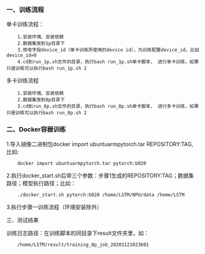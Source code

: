 ### 一、训练流程

单卡训练流程：

```
	1.安装环境、安装依赖
	2.数据集放到1p目录下
	3.修改字段device_id（单卡训练所使用的device id），为训练配置device_id，比如device_id=0
	4.cd到run_1p.sh文件的目录，执行bash run_1p.sh单卡脚本， 进行单卡训练，如果只是训练可以执行bash run_1p.sh 2
```

多卡训练流程

```
	1.安装环境、安装依赖
	2.数据集放到8p目录下
	3.cd到run_8p.sh文件的目录，执行bash run_8p.sh单卡脚本， 进行多卡训练，如果只是训练可以执行bash run_8p.sh 2
```

### 二、Docker容器训练

1.导入镜像二进制包docker import ubuntuarmpytorch.tar REPOSITORY:TAG, 比如:

```
    docker import ubuntuarmpytorch.tar pytorch:b020
```

2.执行docker_start.sh后带三个参数：步骤1生成的REPOSITORY:TAG；数据集路径；模型执行路径；比如：

```
    ./docker_start.sh pytorch:b020 /home/LSTM/NPU/data /home/LSTM
```

3.执行步骤一训练流程（环境安装除外）

三、测试结果

训练日志路径：在训练脚本的同目录下result文件夹里，如：

```
    /home/LSTM/result/training_8p_job_20201121023601
```

